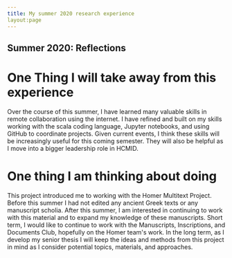 ```yaml
---
title: My summer 2020 research experience
layout:page
---
```


## Summer 2020: Reflections

# One Thing I will take away from this experience
  Over the course of this summer, I have learned many valuable skills in remote collaboration using the internet. I have refined and built on my skills working with the scala coding language, Jupyter notebooks, and using GitHub to coordinate projects. Given current events, I think these skills will be increasingly useful for this coming semester. They will also be helpful as I move into a bigger leadership role in HCMID.
  
  
# One thing I am thinking about doing
  This project introduced me to working with the Homer Multitext Project. Before this summer I had not edited any ancient Greek texts or any manuscript scholia. After this summer, I am interested in continuing to work with this material and to expand my knowledge of these manuscripts. Short term, I would like to continue to work with the Manuscripts, Inscriptions, and Documents Club, hopefully on the Homer team's work. In the long term, as I develop my senior thesis I will keep the ideas and methods from this project in mind as I consider potential topics, materials, and approaches. 
